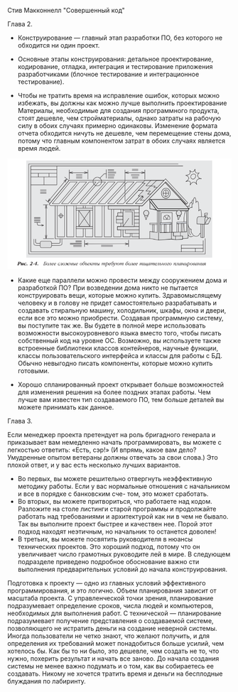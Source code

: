Стив Макконнелл "Совершенный код"


Глава 2.

 - Конструирование — главный этап разработки ПО, без которого не обходится ни один проект.

 - Основные этапы конструирования: детальное проектирование, кодирование,
   отладка, интеграция и тестирование приложения разработчиками (блочное тестирование и интеграционное тестирование).
 
 - Чтобы не тратить время на исправление ошибок, которых можно избежать, вы должны как можно лучше выполнить проектирование 
   Материалы, необходимые для создания программного продукта, стоят дешевле, чем стройматериалы, однако затраты на рабочую силу в обоих случаях примерно одинаковы. Изменение формата отчета
   обходится ничуть не дешевле, чем перемещение стены дома, потому что главным компонентом затрат в обоих случаях является время людей. 
 
 ![alt text](developer/images/1.png)
 
 - Какие еще параллели можно провести между сооружением дома и разработкой ПО? При возведении дома никто не пытается конструировать вещи, которые можно
   купить. Здравомыслящему человеку и в голову не придет самостоятельно разрабатывать и создавать стиральную машину, холодильник, шкафы, окна и двери, если
   все это можно приобрести. Создавая программную систему, вы поступите так же. Вы будете в полной мере использовать возможности высокоуровневого языка
   вместо того, чтобы писать собственный код на уровне ОС. Возможно, вы используете также встроенные библиотеки классов контейнеров, научные функции, классы пользовательского интерфейса и классы для работы с БД. Обычно невыгодно
   писать компоненты, которые можно купить готовыми.
   
 - Хорошо спланированный проект открывает больше возможностей для
   изменения решения на более поздних этапах работы. Чем лучше вам известен тип создаваемого ПО, тем больше деталей вы можете принимать как данное. 
   
Глава 3.

Если менеджер проекта претендует на роль бригадного генерала и приказывает вам немедленно начать программировать, вы можете с легкостью ответить: «Есть,
cэр!» (И впрямь, какое вам дело? Умудренные опытом ветераны должны отвечать за свои слова.) Это плохой ответ, и у вас есть несколько лучших вариантов. 
 - Во первых, вы можете решительно отвергнуть неэффективную методику работы. Если у вас нормальные отношения с начальником и все в порядке с банковским сче-
  том, это может сработать.
 - Во вторых, вы можете притвориться, что работаете над кодом. Разложите на столе листинги старой программы и продолжайте работать над требованиями и архитектурой как ни в чем не бывало. Так вы выполните проект быстрее и качествен
  нее. Порой этот подход находят неэтичным, но начальник то останется доволен!
 - В третьих, вы можете посвятить руководителя в нюансы технических проектов. Это хороший подход, потому что он увеличивает число грамотных руководите
  лей в мире. В следующем подразделе приведено подробное обоснование важно сти выполнения предварительных условий до начала конструирования.
   
Подготовка к проекту — одно из главных условий эффективного программирования, и это логично.
Объем планирования зависит от масштаба проекта. С управленческой точки зрения, планирование подразумевает определение сроков, числа
людей и компьютеров, необходимых для выполнения работ. С технической — планирование подразумевает получение представления о создаваемой системе, позволяющего
не истратить деньги на создание неверной системы. Иногда пользователи не четко знают, что желают получить, и для определения их требований может
понадобиться больше усилий, чем хотелось бы. Как бы то ни было, это дешевле, чем создать не то, что нужно, похерить результат и начать все заново.
До начала создания системы не менее важно подумать и о том, как вы собираетесь ее создавать. 
Никому не хочется тратить время и деньги на бесплодные блуждания по лабиринту.